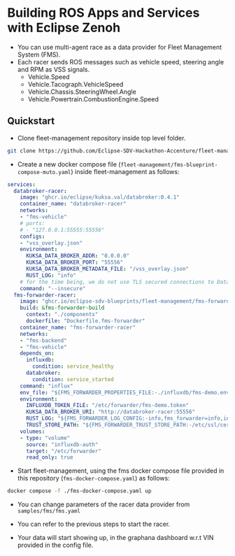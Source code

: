 # Building ROS Apps and Services with Eclipse Zenoh

- You can use multi-agent race as a data provider for Fleet Management System (FMS).
- Each racer sends ROS messages such as vehicle speed, steering angle and RPM as VSS signals.
    - Vehicle.Speed
    - Vehicle.Tacograph.VehicleSpeed
    - Vehicle.Chassis.SteeringWheel.Angle
    - Vehicle.Powertrain.CombustionEngine.Speed

## Quickstart

- Clone fleet-management repository inside top level folder.
```sh
git clone https://github.com/Eclipse-SDV-Hackathon-Accenture/fleet-management.git
```
- Create a new docker compose file (`fleet-management/fms-blueprint-compose-muto.yaml`) inside fleet-management as follows:

```yaml
services:
  databroker-racer:
    image: "ghcr.io/eclipse/kuksa.val/databroker:0.4.1"
    container_name: "databroker-racer"
    networks:
    - "fms-vehicle"
    # ports:
    # - "127.0.0.1:55555:55556"
    configs:
    - "vss_overlay.json"
    environment:
      KUKSA_DATA_BROKER_ADDR: "0.0.0.0"
      KUKSA_DATA_BROKER_PORT: "55556"
      KUKSA_DATA_BROKER_METADATA_FILE: "/vss_overlay.json"
      RUST_LOG: "info"
    # for the time being, we do not use TLS secured connections to Databroker
    command: "--insecure"
  fms-forwarder-racer:
    image: "ghcr.io/eclipse-sdv-blueprints/fleet-management/fms-forwarder:main"
    build: &fms-forwarder-build
      context: "./components"
      dockerfile: "Dockerfile.fms-forwarder"
    container_name: "fms-forwarder-racer"
    networks:
    - "fms-backend"
    - "fms-vehicle"
    depends_on:
      influxdb:
        condition: service_healthy
      databroker:
        condition: service_started
    command: "influx"
    env_file: "${FMS_FORWARDER_PROPERTIES_FILE:-./influxdb/fms-demo.env}"
    environment:
      INFLUXDB_TOKEN_FILE: "/etc/forwarder/fms-demo.token"
      KUKSA_DATA_BROKER_URI: "http://databroker-racer:55556"
      RUST_LOG: "${FMS_FORWARDER_LOG_CONFIG:-info,fms_forwarder=info,influx_client=info}"
      TRUST_STORE_PATH: "${FMS_FORWARDER_TRUST_STORE_PATH:-/etc/ssl/certs/ca-certificates.crt}"
    volumes:
    - type: "volume"
      source: "influxdb-auth"
      target: "/etc/forwarder"
      read_only: true
```

- Start fleet-management, using the fms docker compose file provided in this repository  (`fms-docker-compose.yaml`) as follows:

```sh
docker compose -f ./fms-docker-compose.yaml up
```

- You can change parameters of the racer data provider from `samples/fms/fms.yaml`

- You can refer to the previous steps to start the racer.

- Your data will start showing up, in the graphana dashboard w.r.t VIN provided in the config file.
